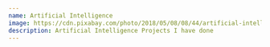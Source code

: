 ```yaml
---
name: Artificial Intelligence
image: https://cdn.pixabay.com/photo/2018/05/08/08/44/artificial-intelligence-3382507_1280.jpg
description: Artificial Intelligence Projects I have done
---
```

